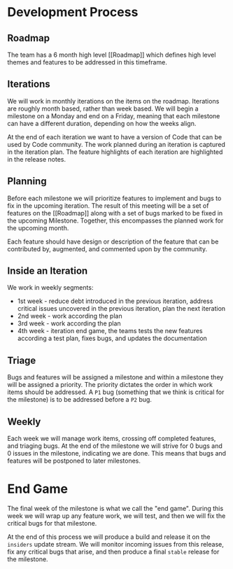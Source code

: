 # Development Process

## Roadmap
The team has a 6 month high level [[Roadmap]] which defines high level themes and features to be addressed in this timeframe.

## Iterations
We will work in monthly iterations on the items on the roadmap. Iterations are roughly month based, rather than week based. We will begin a milestone on a Monday and end on a Friday, meaning that each milestone can have a different duration, depending on how the weeks align.

At the end of each iteration we want to have a version of Code that can be used by Code community. The work planned during an iteration is captured in the iteration plan. The feature highlights of each iteration are highlighted in the release notes.

## Planning

Before each milestone we will prioritize features to implement and bugs to fix in the upcoming iteration. The result of this meeting will be a set of features on the [[Roadmap]] along with a set of bugs marked to be fixed in the upcoming Milestone. Together, this encompasses the planned work for the upcoming month.

Each feature should have design or description of the feature that can be contributed by, augmented, and commented upon by the community. 

## Inside an Iteration
We work in weekly segments:
- 1st week - reduce debt introduced in the previous iteration, address critical issues uncovered in the previous iteration, plan the next iteration
- 2nd week - work according the plan
- 3rd week - work according the plan
- 4th week - iteration end game, the teams tests the new features according a test plan, fixes bugs, and updates the documentation

## Triage
Bugs and features will be assigned a milestone and within a milestone they will be assigned a priority. The priority dictates the order in which work items should be addressed. A `P1` bug (something that we think is critical for the milestone) is to be addressed before a `P2` bug. 

## Weekly
Each week we will manage work items, crossing off completed features, and triaging bugs. At the end of the milestone we will strive for 0 bugs and 0 issues in the milestone, indicating we are done. This means that bugs and features will be postponed to later milestones.

# End Game
The final week of the milestone is what we call the "end game". During this week we will wrap up any feature work, we will test, and then we will fix the critical bugs for that milestone.

At the end of this process we will produce a build and release it on the `insiders` update stream. We will monitor incoming issues from this release, fix any critical bugs that arise, and then produce a final `stable` release for the milestone.